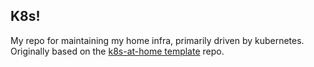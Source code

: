 ## K8s!
My repo for maintaining my home infra, primarily driven by kubernetes.  Originally based on the [k8s-at-home template](https://github.com/k8s-at-home/flux-cluster-template) repo.